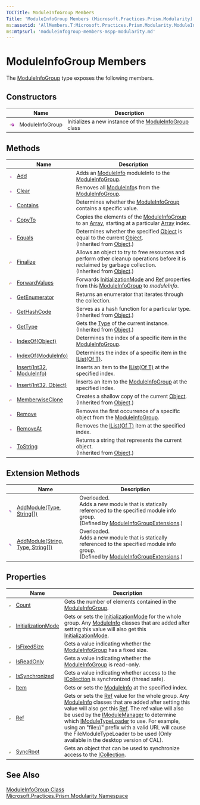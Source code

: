 ```yaml
---
TOCTitle: ModuleInfoGroup Members
Title: 'ModuleInfoGroup Members (Microsoft.Practices.Prism.Modularity)'
ms:assetid: 'AllMembers.T:Microsoft.Practices.Prism.Modularity.ModuleInfoGroup'
ms:mtpsurl: 'moduleinfogroup-members-mspp-modularity.md'
---
```



# ModuleInfoGroup Members

The [ModuleInfoGroup](/patterns-practices/reference/moduleinfogroup-class-mspp-modularity) type exposes the following members.

## Constructors


<table>

<thead>
<tr class="header">
<th> </th>
<th>Name</th>
<th>Description</th>
</tr>
</thead>
<tbody>
<tr class="odd">
<td><img src="/patterns-practices/reference/images/public-method.gif" alt="Public method"/></td>
<td>ModuleInfoGroup</td>
<td><div class="summary">
Initializes a new instance of the <a href="/patterns-practices/reference/moduleinfogroup-class-mspp-modularity" data-raw-source="[ModuleInfoGroup](/patterns-practices/reference/moduleinfogroup-class-mspp-modularity)">ModuleInfoGroup</a> class
</div></td>
</tr>
</tbody>
</table>

## Methods


<table>

<thead>
<tr class="header">
<th> </th>
<th>Name</th>
<th>Description</th>
</tr>
</thead>
<tbody>
<tr class="odd">
<td><img src="/patterns-practices/reference/images/public-method.gif" alt="Public method"/></td>
<td><a href="/patterns-practices/reference/moduleinfogroup-add-method-mspp-modularity" data-raw-source="[Add](/patterns-practices/reference/moduleinfogroup-add-method-mspp-modularity)">Add</a></td>
<td><div class="summary">
Adds an <a href="/patterns-practices/reference/moduleinfo-class-mspp-modularity" data-raw-source="[ModuleInfo](/patterns-practices/reference/moduleinfo-class-mspp-modularity)">ModuleInfo</a> moduleInfo to the <a href="/patterns-practices/reference/moduleinfogroup-class-mspp-modularity" data-raw-source="[ModuleInfoGroup](/patterns-practices/reference/moduleinfogroup-class-mspp-modularity)">ModuleInfoGroup</a>.
</div></td>
</tr>
<tr class="even">
<td><img src="/patterns-practices/reference/images/public-method.gif" alt="Public method"/></td>
<td><a href="/patterns-practices/reference/moduleinfogroup-clear-method-mspp-modularity" data-raw-source="[Clear](/patterns-practices/reference/moduleinfogroup-clear-method-mspp-modularity)">Clear</a></td>
<td><div class="summary">
Removes all <a href="/patterns-practices/reference/moduleinfo-class-mspp-modularity" data-raw-source="[ModuleInfo](/patterns-practices/reference/moduleinfo-class-mspp-modularity)">ModuleInfo</a>s from the <a href="/patterns-practices/reference/moduleinfogroup-class-mspp-modularity" data-raw-source="[ModuleInfoGroup](/patterns-practices/reference/moduleinfogroup-class-mspp-modularity)">ModuleInfoGroup</a>.
</div></td>
</tr>
<tr class="odd">
<td><img src="/patterns-practices/reference/images/public-method.gif" alt="Public method"/></td>
<td><a href="/patterns-practices/reference/moduleinfogroup-contains-method-mspp-modularity" data-raw-source="[Contains](/patterns-practices/reference/moduleinfogroup-contains-method-mspp-modularity)">Contains</a></td>
<td><div class="summary">
Determines whether the <a href="/patterns-practices/reference/moduleinfogroup-class-mspp-modularity" data-raw-source="[ModuleInfoGroup](/patterns-practices/reference/moduleinfogroup-class-mspp-modularity)">ModuleInfoGroup</a> contains a specific value.
</div></td>
</tr>
<tr class="even">
<td><img src="/patterns-practices/reference/images/public-method.gif" alt="Public method"/></td>
<td><a href="/patterns-practices/reference/moduleinfogroup-copyto-method-mspp-modularity" data-raw-source="[CopyTo](/patterns-practices/reference/moduleinfogroup-copyto-method-mspp-modularity)">CopyTo</a></td>
<td><div class="summary">
Copies the elements of the <a href="/patterns-practices/reference/moduleinfogroup-class-mspp-modularity" data-raw-source="[ModuleInfoGroup](/patterns-practices/reference/moduleinfogroup-class-mspp-modularity)">ModuleInfoGroup</a> to an <a href="http://msdn.microsoft.com/en-us/library/czz5hkty" data-raw-source="[Array](http://msdn.microsoft.com/en-us/library/czz5hkty)">Array</a>, starting at a particular <a href="http://msdn.microsoft.com/en-us/library/czz5hkty" data-raw-source="[Array](http://msdn.microsoft.com/en-us/library/czz5hkty)">Array</a> index.
</div></td>
</tr>
<tr class="odd">
<td><img src="/patterns-practices/reference/images/public-method.gif" alt="Public method"/></td>
<td><a href="http://msdn.microsoft.com/en-us/library/bsc2ak47" data-raw-source="[Equals](http://msdn.microsoft.com/en-us/library/bsc2ak47)">Equals</a></td>
<td><div class="summary">
Determines whether the specified <a href="http://msdn.microsoft.com/en-us/library/e5kfa45b" data-raw-source="[Object](http://msdn.microsoft.com/en-us/library/e5kfa45b)">Object</a> is equal to the current <a href="http://msdn.microsoft.com/en-us/library/e5kfa45b" data-raw-source="[Object](http://msdn.microsoft.com/en-us/library/e5kfa45b)">Object</a>.
</div>
(Inherited from <a href="http://msdn.microsoft.com/en-us/library/e5kfa45b" data-raw-source="[Object](http://msdn.microsoft.com/en-us/library/e5kfa45b)">Object</a>.)</td>
</tr>
<tr class="even">
<td><img src="/patterns-practices/reference/images/protmethod.gif" alt="Protected method"/></td>
<td><a href="http://msdn.microsoft.com/en-us/library/4k87zsw7" data-raw-source="[Finalize](http://msdn.microsoft.com/en-us/library/4k87zsw7)">Finalize</a></td>
<td><div class="summary">
Allows an object to try to free resources and perform other cleanup operations before it is reclaimed by garbage collection.
</div>
(Inherited from <a href="http://msdn.microsoft.com/en-us/library/e5kfa45b" data-raw-source="[Object](http://msdn.microsoft.com/en-us/library/e5kfa45b)">Object</a>.)</td>
</tr>
<tr class="odd">
<td><img src="/patterns-practices/reference/images/protmethod.gif" alt="Protected method"/></td>
<td><a href="/patterns-practices/reference/moduleinfogroup-forwardvalues-method-mspp-modularity" data-raw-source="[ForwardValues](/patterns-practices/reference/moduleinfogroup-forwardvalues-method-mspp-modularity)">ForwardValues</a></td>
<td><div class="summary">
Forwards <a href="/patterns-practices/reference/moduleinfogroup-initializationmode-property-mspp-modularity" data-raw-source="[InitializationMode](/patterns-practices/reference/moduleinfogroup-initializationmode-property-mspp-modularity)">InitializationMode</a> and <a href="/patterns-practices/reference/moduleinfogroup-ref-property-mspp-modularity" data-raw-source="[Ref](/patterns-practices/reference/moduleinfogroup-ref-property-mspp-modularity)">Ref</a> properties from this <a href="/patterns-practices/reference/moduleinfogroup-class-mspp-modularity" data-raw-source="[ModuleInfoGroup](/patterns-practices/reference/moduleinfogroup-class-mspp-modularity)">ModuleInfoGroup</a> to <em>moduleInfo</em>.
</div></td>
</tr>
<tr class="even">
<td><img src="/patterns-practices/reference/images/public-method.gif" alt="Public method"/></td>
<td><a href="/patterns-practices/reference/moduleinfogroup-getenumerator-method-mspp-modularity" data-raw-source="[GetEnumerator](/patterns-practices/reference/moduleinfogroup-getenumerator-method-mspp-modularity)">GetEnumerator</a></td>
<td><div class="summary">
Returns an enumerator that iterates through the collection.
</div></td>
</tr>
<tr class="odd">
<td><img src="/patterns-practices/reference/images/public-method.gif" alt="Public method"/></td>
<td><a href="http://msdn.microsoft.com/en-us/library/zdee4b3y" data-raw-source="[GetHashCode](http://msdn.microsoft.com/en-us/library/zdee4b3y)">GetHashCode</a></td>
<td><div class="summary">
Serves as a hash function for a particular type.
</div>
(Inherited from <a href="http://msdn.microsoft.com/en-us/library/e5kfa45b" data-raw-source="[Object](http://msdn.microsoft.com/en-us/library/e5kfa45b)">Object</a>.)</td>
</tr>
<tr class="even">
<td><img src="/patterns-practices/reference/images/public-method.gif" alt="Public method"/></td>
<td><a href="http://msdn.microsoft.com/en-us/library/dfwy45w9" data-raw-source="[GetType](http://msdn.microsoft.com/en-us/library/dfwy45w9)">GetType</a></td>
<td><div class="summary">
Gets the <a href="http://msdn.microsoft.com/en-us/library/42892f65" data-raw-source="[Type](http://msdn.microsoft.com/en-us/library/42892f65)">Type</a> of the current instance.
</div>
(Inherited from <a href="http://msdn.microsoft.com/en-us/library/e5kfa45b" data-raw-source="[Object](http://msdn.microsoft.com/en-us/library/e5kfa45b)">Object</a>.)</td>
</tr>
<tr class="odd">
<td><img src="/patterns-practices/reference/images/public-method.gif" alt="Public method"/></td>
<td><a href="/patterns-practices/reference/moduleinfogroup-indexof-method-mspp-modularity" data-raw-source="[IndexOf(Object)](/patterns-practices/reference/moduleinfogroup-indexof-method-mspp-modularity)">IndexOf(Object)</a></td>
<td><div class="summary">
Determines the index of a specific item in the <a href="/patterns-practices/reference/moduleinfogroup-class-mspp-modularity" data-raw-source="[ModuleInfoGroup](/patterns-practices/reference/moduleinfogroup-class-mspp-modularity)">ModuleInfoGroup</a>.
</div></td>
</tr>
<tr class="even">
<td><img src="/patterns-practices/reference/images/public-method.gif" alt="Public method"/></td>
<td><a href="/patterns-practices/reference/moduleinfogroup-indexof-method-mspp-modularity" data-raw-source="[IndexOf(ModuleInfo)](/patterns-practices/reference/moduleinfogroup-indexof-method-mspp-modularity)">IndexOf(ModuleInfo)</a></td>
<td><div class="summary">
Determines the index of a specific item in the <a href="http://msdn.microsoft.com/en-us/library/5y536ey6" data-raw-source="[IList(Of T)](http://msdn.microsoft.com/en-us/library/5y536ey6)">IList(Of T)</a>.
</div></td>
</tr>
<tr class="odd">
<td><img src="/patterns-practices/reference/images/public-method.gif" alt="Public method"/></td>
<td><a href="/patterns-practices/reference/moduleinfogroup-insert-method-mspp-modularity" data-raw-source="[Insert(Int32, ModuleInfo)](/patterns-practices/reference/moduleinfogroup-insert-method-mspp-modularity)">Insert(Int32, ModuleInfo)</a></td>
<td><div class="summary">
Inserts an item to the <a href="http://msdn.microsoft.com/en-us/library/5y536ey6" data-raw-source="[IList(Of T)](http://msdn.microsoft.com/en-us/library/5y536ey6)">IList(Of T)</a> at the specified index.
</div></td>
</tr>
<tr class="even">
<td><img src="/patterns-practices/reference/images/public-method.gif" alt="Public method"/></td>
<td><a href="/patterns-practices/reference/moduleinfogroup-insert-method-mspp-modularity" data-raw-source="[Insert(Int32, Object)](/patterns-practices/reference/moduleinfogroup-insert-method-mspp-modularity)">Insert(Int32, Object)</a></td>
<td><div class="summary">
Inserts an item to the <a href="/patterns-practices/reference/moduleinfogroup-class-mspp-modularity" data-raw-source="[ModuleInfoGroup](/patterns-practices/reference/moduleinfogroup-class-mspp-modularity)">ModuleInfoGroup</a> at the specified index.
</div></td>
</tr>
<tr class="odd">
<td><img src="/patterns-practices/reference/images/protmethod.gif" alt="Protected method"/></td>
<td><a href="http://msdn.microsoft.com/en-us/library/57ctke0a" data-raw-source="[MemberwiseClone](http://msdn.microsoft.com/en-us/library/57ctke0a)">MemberwiseClone</a></td>
<td><div class="summary">
Creates a shallow copy of the current <a href="http://msdn.microsoft.com/en-us/library/e5kfa45b" data-raw-source="[Object](http://msdn.microsoft.com/en-us/library/e5kfa45b)">Object</a>.
</div>
(Inherited from <a href="http://msdn.microsoft.com/en-us/library/e5kfa45b" data-raw-source="[Object](http://msdn.microsoft.com/en-us/library/e5kfa45b)">Object</a>.)</td>
</tr>
<tr class="even">
<td><img src="/patterns-practices/reference/images/public-method.gif" alt="Public method"/></td>
<td><a href="/patterns-practices/reference/moduleinfogroup-remove-method-mspp-modularity" data-raw-source="[Remove](/patterns-practices/reference/moduleinfogroup-remove-method-mspp-modularity)">Remove</a></td>
<td><div class="summary">
Removes the first occurrence of a specific object from the <a href="/patterns-practices/reference/moduleinfogroup-class-mspp-modularity" data-raw-source="[ModuleInfoGroup](/patterns-practices/reference/moduleinfogroup-class-mspp-modularity)">ModuleInfoGroup</a>.
</div></td>
</tr>
<tr class="odd">
<td><img src="/patterns-practices/reference/images/public-method.gif" alt="Public method"/></td>
<td><a href="/patterns-practices/reference/moduleinfogroup-removeat-method-mspp-modularity" data-raw-source="[RemoveAt](/patterns-practices/reference/moduleinfogroup-removeat-method-mspp-modularity)">RemoveAt</a></td>
<td><div class="summary">
Removes the <a href="http://msdn.microsoft.com/en-us/library/5y536ey6" data-raw-source="[IList(Of T)](http://msdn.microsoft.com/en-us/library/5y536ey6)">IList(Of T)</a> item at the specified index.
</div></td>
</tr>
<tr class="even">
<td><img src="/patterns-practices/reference/images/public-method.gif" alt="Public method"/></td>
<td><a href="http://msdn.microsoft.com/en-us/library/7bxwbwt2" data-raw-source="[ToString](http://msdn.microsoft.com/en-us/library/7bxwbwt2)">ToString</a></td>
<td><div class="summary">
Returns a string that represents the current object.
</div>
(Inherited from <a href="http://msdn.microsoft.com/en-us/library/e5kfa45b" data-raw-source="[Object](http://msdn.microsoft.com/en-us/library/e5kfa45b)">Object</a>.)</td>
</tr>
</tbody>
</table>

## Extension Methods


<table>

<thead>
<tr class="header">
<th> </th>
<th>Name</th>
<th>Description</th>
</tr>
</thead>
<tbody>
<tr class="odd">
<td><img src="/patterns-practices/reference/images/pubextension.gif" alt="Public Extension Method"/></td>
<td><a href="/patterns-practices/reference/moduleinfogroupextensions-addmodule-method-mspp-modularity" data-raw-source="[AddModule(Type, String[])](/patterns-practices/reference/moduleinfogroupextensions-addmodule-method-mspp-modularity)">AddModule(Type, String[])</a></td>
<td>Overloaded.
<div class="summary">
Adds a new module that is statically referenced to the specified module info group.
</div>
(Defined by <a href="/patterns-practices/reference/moduleinfogroupextensions-class-mspp-modularity" data-raw-source="[ModuleInfoGroupExtensions](/patterns-practices/reference/moduleinfogroupextensions-class-mspp-modularity)">ModuleInfoGroupExtensions</a>.)</td>
</tr>
<tr class="even">
<td><img src="/patterns-practices/reference/images/pubextension.gif" alt="Public Extension Method"/></td>
<td><a href="/patterns-practices/reference/moduleinfogroupextensions-addmodule-method-mspp-modularity" data-raw-source="[AddModule(String, Type, String[])](/patterns-practices/reference/moduleinfogroupextensions-addmodule-method-mspp-modularity)">AddModule(String, Type, String[])</a></td>
<td>Overloaded.
<div class="summary">
Adds a new module that is statically referenced to the specified module info group.
</div>
(Defined by <a href="/patterns-practices/reference/moduleinfogroupextensions-class-mspp-modularity" data-raw-source="[ModuleInfoGroupExtensions](/patterns-practices/reference/moduleinfogroupextensions-class-mspp-modularity)">ModuleInfoGroupExtensions</a>.)</td>
</tr>
</tbody>
</table>

## Properties


<table>

<thead>
<tr class="header">
<th> </th>
<th>Name</th>
<th>Description</th>
</tr>
</thead>
<tbody>
<tr class="odd">
<td><img src="/patterns-practices/reference/images/pubproperty.gif" alt="Public property"/></td>
<td><a href="/patterns-practices/reference/moduleinfogroup-count-property-mspp-modularity" data-raw-source="[Count](/patterns-practices/reference/moduleinfogroup-count-property-mspp-modularity)">Count</a></td>
<td><div class="summary">
Gets the number of elements contained in the <a href="/patterns-practices/reference/moduleinfogroup-class-mspp-modularity" data-raw-source="[ModuleInfoGroup](/patterns-practices/reference/moduleinfogroup-class-mspp-modularity)">ModuleInfoGroup</a>.
</div></td>
</tr>
<tr class="even">
<td><img src="/patterns-practices/reference/images/pubproperty.gif" alt="Public property"/></td>
<td><a href="/patterns-practices/reference/moduleinfogroup-initializationmode-property-mspp-modularity" data-raw-source="[InitializationMode](/patterns-practices/reference/moduleinfogroup-initializationmode-property-mspp-modularity)">InitializationMode</a></td>
<td><div class="summary">
Gets or sets the <a href="/patterns-practices/reference/moduleinfogroup-initializationmode-property-mspp-modularity" data-raw-source="[InitializationMode](/patterns-practices/reference/moduleinfogroup-initializationmode-property-mspp-modularity)">InitializationMode</a> for the whole group. Any <a href="/patterns-practices/reference/moduleinfo-class-mspp-modularity" data-raw-source="[ModuleInfo](/patterns-practices/reference/moduleinfo-class-mspp-modularity)">ModuleInfo</a> classes that are added after setting this value will also get this <a href="/patterns-practices/reference/moduleinfogroup-initializationmode-property-mspp-modularity" data-raw-source="[InitializationMode](/patterns-practices/reference/moduleinfogroup-initializationmode-property-mspp-modularity)">InitializationMode</a>.
</div></td>
</tr>
<tr class="odd">
<td><img src="/patterns-practices/reference/images/pubproperty.gif" alt="Public property"/></td>
<td><a href="/patterns-practices/reference/moduleinfogroup-isfixedsize-property-mspp-modularity" data-raw-source="[IsFixedSize](/patterns-practices/reference/moduleinfogroup-isfixedsize-property-mspp-modularity)">IsFixedSize</a></td>
<td><div class="summary">
Gets a value indicating whether the <a href="/patterns-practices/reference/moduleinfogroup-class-mspp-modularity" data-raw-source="[ModuleInfoGroup](/patterns-practices/reference/moduleinfogroup-class-mspp-modularity)">ModuleInfoGroup</a> has a fixed size.
</div></td>
</tr>
<tr class="even">
<td><img src="/patterns-practices/reference/images/pubproperty.gif" alt="Public property"/></td>
<td><a href="/patterns-practices/reference/moduleinfogroup-isreadonly-property-mspp-modularity" data-raw-source="[IsReadOnly](/patterns-practices/reference/moduleinfogroup-isreadonly-property-mspp-modularity)">IsReadOnly</a></td>
<td><div class="summary">
Gets a value indicating whether the <a href="/patterns-practices/reference/moduleinfogroup-class-mspp-modularity" data-raw-source="[ModuleInfoGroup](/patterns-practices/reference/moduleinfogroup-class-mspp-modularity)">ModuleInfoGroup</a> is read-only.
</div></td>
</tr>
<tr class="odd">
<td><img src="/patterns-practices/reference/images/pubproperty.gif" alt="Public property"/></td>
<td><a href="/patterns-practices/reference/moduleinfogroup-issynchronized-property-mspp-modularity" data-raw-source="[IsSynchronized](/patterns-practices/reference/moduleinfogroup-issynchronized-property-mspp-modularity)">IsSynchronized</a></td>
<td><div class="summary">
Gets a value indicating whether access to the <a href="http://msdn.microsoft.com/en-us/library/b1ht6113" data-raw-source="[ICollection](http://msdn.microsoft.com/en-us/library/b1ht6113)">ICollection</a> is synchronized (thread safe).
</div></td>
</tr>
<tr class="even">
<td><img src="/patterns-practices/reference/images/pubproperty.gif" alt="Public property"/></td>
<td><a href="/patterns-practices/reference/moduleinfogroup-item-property-mspp-modularity" data-raw-source="[Item](/patterns-practices/reference/moduleinfogroup-item-property-mspp-modularity)">Item</a></td>
<td><div class="summary">
Gets or sets the <a href="/patterns-practices/reference/moduleinfo-class-mspp-modularity" data-raw-source="[ModuleInfo](/patterns-practices/reference/moduleinfo-class-mspp-modularity)">ModuleInfo</a> at the specified index.
</div></td>
</tr>
<tr class="odd">
<td><img src="/patterns-practices/reference/images/pubproperty.gif" alt="Public property"/></td>
<td><a href="/patterns-practices/reference/moduleinfogroup-ref-property-mspp-modularity" data-raw-source="[Ref](/patterns-practices/reference/moduleinfogroup-ref-property-mspp-modularity)">Ref</a></td>
<td><div class="summary">
Gets or sets the <a href="/patterns-practices/reference/moduleinfogroup-ref-property-mspp-modularity" data-raw-source="[Ref](/patterns-practices/reference/moduleinfogroup-ref-property-mspp-modularity)">Ref</a> value for the whole group. Any <a href="/patterns-practices/reference/moduleinfo-class-mspp-modularity" data-raw-source="[ModuleInfo](/patterns-practices/reference/moduleinfo-class-mspp-modularity)">ModuleInfo</a> classes that are added after setting this value will also get this <a href="/patterns-practices/reference/moduleinfogroup-ref-property-mspp-modularity" data-raw-source="[Ref](/patterns-practices/reference/moduleinfogroup-ref-property-mspp-modularity)">Ref</a>. The ref value will also be used by the <a href="/patterns-practices/reference/imodulemanager-interface-mspp-modularity" data-raw-source="[IModuleManager](/patterns-practices/reference/imodulemanager-interface-mspp-modularity)">IModuleManager</a> to determine which <a href="/patterns-practices/reference/imoduletypeloader-interface-mspp-modularity" data-raw-source="[IModuleTypeLoader](/patterns-practices/reference/imoduletypeloader-interface-mspp-modularity)">IModuleTypeLoader</a> to use. For example, using an &quot;file://&quot; prefix with a valid URL will cause the FileModuleTypeLoader to be used (Only available in the desktop version of CAL).
</div></td>
</tr>
<tr class="even">
<td><img src="/patterns-practices/reference/images/pubproperty.gif" alt="Public property"/></td>
<td><a href="/patterns-practices/reference/moduleinfogroup-syncroot-property-mspp-modularity" data-raw-source="[SyncRoot](/patterns-practices/reference/moduleinfogroup-syncroot-property-mspp-modularity)">SyncRoot</a></td>
<td><div class="summary">
Gets an object that can be used to synchronize access to the <a href="http://msdn.microsoft.com/en-us/library/b1ht6113" data-raw-source="[ICollection](http://msdn.microsoft.com/en-us/library/b1ht6113)">ICollection</a>.
</div></td>
</tr>
</tbody>
</table>

## See Also

[ModuleInfoGroup Class](/patterns-practices/reference/moduleinfogroup-class-mspp-modularity)  
[Microsoft.Practices.Prism.Modularity Namespace](/patterns-practices/reference/mspp-modularity-namespace)  